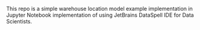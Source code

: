 This repo is a simple warehouse location model example implementation in Jupyter Notebook implementation of using JetBrains DataSpell IDE for Data Scientists.
